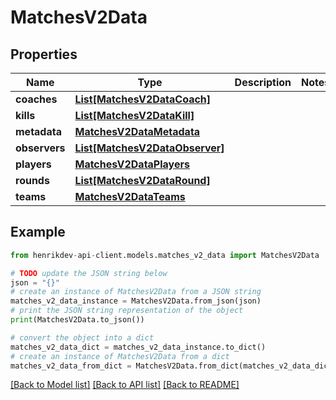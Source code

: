 # MatchesV2Data


## Properties

Name | Type | Description | Notes
------------ | ------------- | ------------- | -------------
**coaches** | [**List[MatchesV2DataCoach]**](MatchesV2DataCoach.md) |  | 
**kills** | [**List[MatchesV2DataKill]**](MatchesV2DataKill.md) |  | 
**metadata** | [**MatchesV2DataMetadata**](MatchesV2DataMetadata.md) |  | 
**observers** | [**List[MatchesV2DataObserver]**](MatchesV2DataObserver.md) |  | 
**players** | [**MatchesV2DataPlayers**](MatchesV2DataPlayers.md) |  | 
**rounds** | [**List[MatchesV2DataRound]**](MatchesV2DataRound.md) |  | 
**teams** | [**MatchesV2DataTeams**](MatchesV2DataTeams.md) |  | 

## Example

```python
from henrikdev-api-client.models.matches_v2_data import MatchesV2Data

# TODO update the JSON string below
json = "{}"
# create an instance of MatchesV2Data from a JSON string
matches_v2_data_instance = MatchesV2Data.from_json(json)
# print the JSON string representation of the object
print(MatchesV2Data.to_json())

# convert the object into a dict
matches_v2_data_dict = matches_v2_data_instance.to_dict()
# create an instance of MatchesV2Data from a dict
matches_v2_data_from_dict = MatchesV2Data.from_dict(matches_v2_data_dict)
```
[[Back to Model list]](../README.md#documentation-for-models) [[Back to API list]](../README.md#documentation-for-api-endpoints) [[Back to README]](../README.md)


